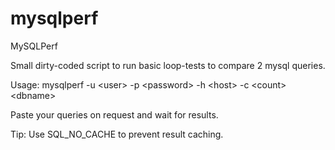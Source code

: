 mysqlperf
=========

MySQLPerf

Small dirty-coded script to run basic loop-tests to compare 2 mysql queries.

Usage:
mysqlperf -u &lt;user&gt; -p &lt;password&gt; -h &lt;host&gt; -c &lt;count&gt; &lt;dbname&gt;

Paste your queries on request and wait for results.

Tip:
Use SQL_NO_CACHE to prevent result caching.
